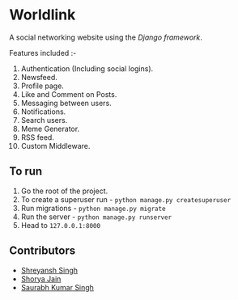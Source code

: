 Worldlink
=========

A social networking website using the *Django framework*.  

Features included :-  
1. Authentication (Including social logins).
2. Newsfeed.
3. Profile page.
4. Like and Comment on Posts.
5. Messaging between users.
6. Notifications.
7. Search users.
8. Meme Generator.
9. RSS feed.
10. Custom Middleware.

## To run

1. Go the root of the project.
2. To create a superuser run - `python manage.py createsuperuser`
3. Run migrations -  `python manage.py migrate`
4. Run the server - `python manage.py runserver`
5. Head to `127.0.0.1:8000`

## Contributors  
* [Shreyansh Singh](https://github.com/shreyansh26)
* [Shorya Jain](https://github.com/SJ255)
* [Saurabh Kumar Singh](https://github.com/saurabh303)

